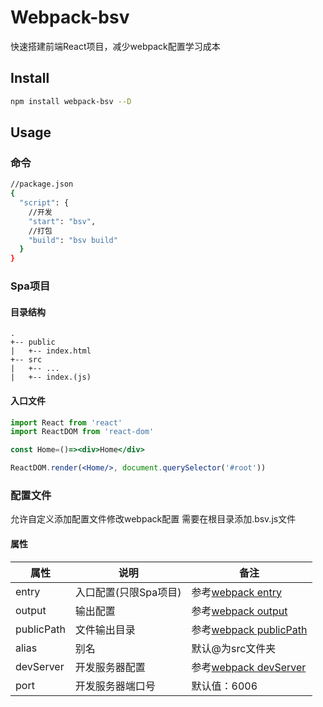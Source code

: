 # Webpack-bsv  
快速搭建前端React项目，减少webpack配置学习成本  

## Install
```bash
npm install webpack-bsv --D
```
## Usage

### 命令
```bash
//package.json
{
  "script": {
    //开发
    "start": "bsv",
    //打包
    "build": "bsv build"
  }
}
```

### Spa项目
#### 目录结构
```
.
+-- public
|   +-- index.html
+-- src
|   +-- ...
|   +-- index.(js)
```


#### 入口文件
```jsx harmony
import React from 'react'
import ReactDOM from 'react-dom'

const Home=()=><div>Home</div>

ReactDOM.render(<Home/>, document.querySelector('#root'))
```
### 配置文件
允许自定义添加配置文件修改webpack配置
需要在根目录添加.bsv.js文件

#### 属性
属性|说明|备注
---|---|---
entry|入口配置(只限Spa项目)|参考[webpack entry](https://www.webpackjs.com/configuration/entry-context/#entry)
output|输出配置| 参考[webpack output](https://www.webpackjs.com/configuration/output/)
publicPath|文件输出目录|参考[webpack publicPath](https://www.webpackjs.com/configuration/output/#output-publicpath)
alias|别名|默认@为src文件夹
devServer|开发服务器配置|参考[webpack devServer](https://www.webpackjs.com/configuration/dev-server/)
port|开发服务器端口号|默认值：6006